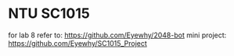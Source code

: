 # NTU SC1015
for lab 8 refer to: https://github.com/Eyewhy/2048-bot
mini project: https://github.com/Eyewhy/SC1015_Project
